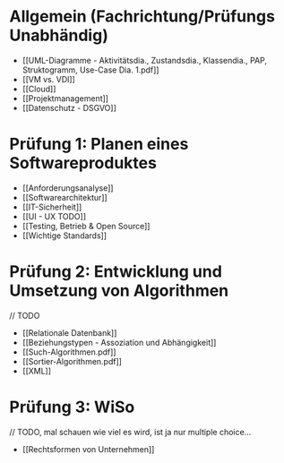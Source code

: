 # Allgemein (Fachrichtung/Prüfungs Unabhändig)
- [[UML-Diagramme - Aktivitätsdia., Zustandsdia., Klassendia., PAP, Struktogramm, Use-Case Dia. 1.pdf]]
- [[VM vs. VDI]]
- [[Cloud]]
- [[Projektmanagement]]
- [[Datenschutz - DSGVO]]
# Prüfung 1: Planen eines Softwareproduktes
- [[Anforderungsanalyse]]
- [[Softwarearchitektur]]
- [[IT-Sicherheit]]
- [[UI - UX TODO]]
- [[Testing, Betrieb & Open Source]]
- [[Wichtige Standards]]

# Prüfung 2: Entwicklung und Umsetzung von Algorithmen
// TODO
- [[Relationale Datenbank]]
- [[Beziehungstypen - Assoziation und Abhängigkeit]]
- [[Such-Algorithmen.pdf]]
- [[Sortier-Algorithmen.pdf]]
- [[XML]]


# Prüfung 3: WiSo
// TODO, mal schauen wie viel es wird, ist ja nur multiple choice…
- [[Rechtsformen von Unternehmen]]